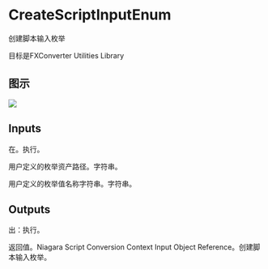 # CreateScriptInputEnum

创建脚本输入枚举

目标是FXConverter Utilities Library

## 图示

![]($-20221218-19012501.png)

## Inputs

在。执行。

用户定义的枚举资产路径。字符串。

用户定义的枚举值名称字符串。字符串。  

## Outputs

出：执行。

返回值。Niagara Script Conversion Context Input Object Reference。创建脚本输入枚举。
